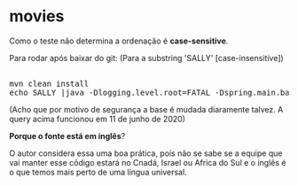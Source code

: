 # movies

Como o teste não determina a ordenação é **case-sensitive**.

Para rodar após baixar do git: (Para a substring 'SALLY' [case-insensitive])
<pre>  
mvn clean install
echo SALLY |java -Dlogging.level.root=FATAL -Dspring.main.banner-mode=log -jar target/movies-1.0.0.jar
</pre>

(Acho que por motivo de segurança a base é mudada diaramente talvez. A query acima
funcionou em 11 de junho de 2020)

**Porque o fonte está em inglês**?

O autor considera essa uma boa prática, pois não se sabe se a equipe que vai manter esse código estará no Cnadá, Israel ou Africa do Sul e o inglês é o que temos mais perto de uma língua universal.
